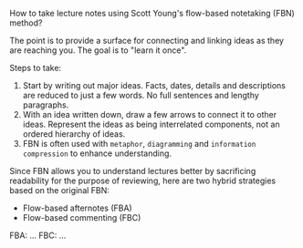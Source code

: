 How to take lecture notes using Scott Young's flow-based notetaking (FBN)
method?

The point is to provide a surface for connecting and linking ideas as they are
reaching you. The goal is to "learn it once".

Steps to take:
1. Start by writing out major ideas. Facts, dates, details and descriptions are
   reduced to just a few words. No full sentences and lengthy paragraphs.
2. With an idea written down, draw a few arrows to connect it to other ideas.
   Represent the ideas as being interrelated components, not an ordered
   hierarchy of ideas.
3. FBN is often used with `metaphor`, `diagramming` and
   `information compression` to enhance understanding.

Since FBN allows you to understand lectures better by sacrificing readability
for the purpose of reviewing, here are two hybrid strategies based on the
original FBN:
- Flow-based afternotes (FBA)
- Flow-based commenting (FBC)

FBA:
...
FBC:
...